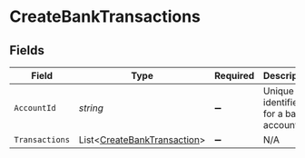 # CreateBankTransactions


## Fields

| Field                                                                       | Type                                                                        | Required                                                                    | Description                                                                 |
| --------------------------------------------------------------------------- | --------------------------------------------------------------------------- | --------------------------------------------------------------------------- | --------------------------------------------------------------------------- |
| `AccountId`                                                                 | *string*                                                                    | :heavy_minus_sign:                                                          | Unique identifier for a bank account.                                       |
| `Transactions`                                                              | List<[CreateBankTransaction](../../models/shared/CreateBankTransaction.md)> | :heavy_minus_sign:                                                          | N/A                                                                         |